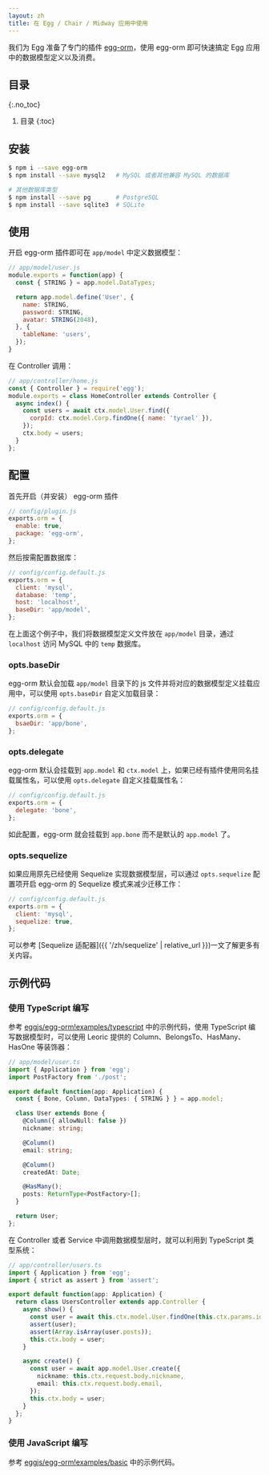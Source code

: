 ```yaml
---
layout: zh
title: 在 Egg / Chair / Midway 应用中使用
---
```


我们为 Egg 准备了专门的插件 [egg-orm](https://github.com/eggjs/egg-orm)，使用 egg-orm 即可快速搞定 Egg 应用中的数据模型定义以及消费。

## 目录
{:.no_toc}

1. 目录
{:toc}

## 安装

```bash
$ npm i --save egg-orm
$ npm install --save mysql2   # MySQL 或者其他兼容 MySQL 的数据库

# 其他数据库类型
$ npm install --save pg       # PostgreSQL
$ npm install --save sqlite3  # SQLite
```

## 使用

开启 egg-orm 插件即可在 `app/model` 中定义数据模型：

```js
// app/model/user.js
module.exports = function(app) {
  const { STRING } = app.model.DataTypes;

  return app.model.define('User', {
    name: STRING,
    password: STRING,
    avatar: STRING(2048),
  }, {
    tableName: 'users',
  });
}
```

在 Controller 调用：

```js
// app/controller/home.js
const { Controller } = require('egg');
module.exports = class HomeController extends Controller {
  async index() {
    const users = await ctx.model.User.find({
      corpId: ctx.model.Corp.findOne({ name: 'tyrael' }),
    });
    ctx.body = users;
  }
};
```

## 配置

首先开启（并安装） egg-orm 插件

```js
// config/plugin.js
exports.orm = {
  enable: true,
  package: 'egg-orm',
};
```

然后按需配置数据库：

```js
// config/config.default.js
exports.orm = {
  client: 'mysql',
  database: 'temp',
  host: 'localhost',
  baseDir: 'app/model',
};
```

在上面这个例子中，我们将数据模型定义文件放在 `app/model` 目录，通过 `localhost` 访问 MySQL 中的 `temp` 数据库。

### opts.baseDir

egg-orm 默认会加载 `app/model` 目录下的 js 文件并将对应的数据模型定义挂载应用中，可以使用 `opts.baseDir` 自定义加载目录：

```js
// config/config.default.js
exports.orm = {
  bsaeDir: 'app/bone',
};
```

### opts.delegate

egg-orm 默认会挂载到 `app.model` 和 `ctx.model` 上，如果已经有插件使用同名挂载属性名，可以使用 `opts.delegate` 自定义挂载属性名：

```js
// config/config.default.js
exports.orm = {
  delegate: 'bone',
};
```

如此配置，egg-orm 就会挂载到 `app.bone` 而不是默认的 `app.model` 了。

### opts.sequelize

如果应用原先已经使用 Sequelize 实现数据模型层，可以通过 `opts.sequelize` 配置项开启 egg-orm 的 Sequelize 模式来减少迁移工作：

```js
// config/config.default.js
exports.orm = {
  client: 'mysql',
  sequelize: true,
};
```

可以参考 [Sequelize 适配器]({{ '/zh/sequelize' | relative_url }})一文了解更多有关内容。

## 示例代码

### 使用 TypeScript 编写

参考 [eggjs/egg-orm!examples/typescript](https://github.com/eggjs/egg-orm/tree/master/examples/typescript) 中的示例代码，使用 TypeScript 编写数据模型时，可以使用 Leoric 提供的 Column、BelongsTo、HasMany、HasOne 等装饰器：

```ts
// app/model/user.ts
import { Application } from 'egg';
import PostFactory from './post';

export default function(app: Application) {
  const { Bone, Column, DataTypes: { STRING } } = app.model;

  class User extends Bone {
    @Column({ allowNull: false })
    nickname: string;

    @Column()
    email: string;

    @Column()
    createdAt: Date;

    @HasMany();
    posts: ReturnType<PostFactory>[];
  }

  return User;
};
```

在 Controller 或者 Service 中调用数据模型层时，就可以利用到 TypeScript 类型系统：

```ts
// app/controller/users.ts
import { Application } from 'egg';
import { strict as assert } from 'assert';

export default function(app: Application) {
  return class UsersController extends app.Controller {
    async show() {
      const user = await this.ctx.model.User.findOne(this.ctx.params.id).with('posts');
      assert(user);
      assert(Array.isArray(user.posts));
      this.ctx.body = user;
    }

    async create() {
      const user = await app.model.User.create({
        nickname: this.ctx.request.body.nickname,
        email: this.ctx.request.body.email,
      });
      this.ctx.body = user;
    }
  };
}
```

### 使用 JavaScript 编写

参考 [eggjs/egg-orm!examples/basic](https://github.com/eggjs/egg-orm/tree/master/examples/basic) 中的示例代码。
